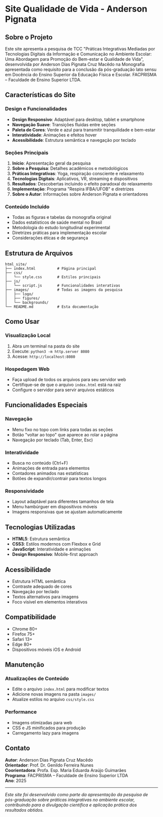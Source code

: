 # Site Qualidade de Vida - Anderson Pignata

## Sobre o Projeto

Este site apresenta a pesquisa de TCC "Práticas Integrativas Mediadas por Tecnologias Digitais da Informação e Comunicação no Ambiente Escolar: Uma Abordagem para Promoção do Bem-estar e Qualidade de Vida", desenvolvida por Anderson Dias Pignata Cruz Macêdo na Monografia apresentada como requisito para a conclusão da pós-graduação lato sensu em Docência do Ensino Superior da Educação Física e Escolar. FACPRISMA – Faculdade de Ensino Superior LTDA.

## Características do Site

### Design e Funcionalidades
- **Design Responsivo**: Adaptável para desktop, tablet e smartphone
- **Navegação Suave**: Transições fluidas entre seções
- **Paleta de Cores**: Verde e azul para transmitir tranquilidade e bem-estar
- **Interatividade**: Animações e efeitos hover
- **Acessibilidade**: Estrutura semântica e navegação por teclado

### Seções Principais
1. **Início**: Apresentação geral da pesquisa
2. **Sobre a Pesquisa**: Detalhes acadêmicos e metodológicos
3. **Práticas Integrativas**: Yoga, respiração consciente e relaxamento
4. **Tecnologias Digitais**: Aplicativos, VR, streaming e dispositivos
5. **Resultados**: Descobertas incluindo o efeito paradoxal do relaxamento
6. **Implementação**: Programa "Respira IFBA/UFOB" e diretrizes
7. **Sobre o Autor**: Informações sobre Anderson Pignata e orientadores

### Conteúdo Incluído
- Todas as figuras e tabelas da monografia original
- Dados estatísticos de saúde mental no Brasil
- Metodologia do estudo longitudinal experimental
- Diretrizes práticas para implementação escolar
- Considerações éticas e de segurança

## Estrutura de Arquivos

```
html_site/
├── index.html          # Página principal
├── css/
│   └── style.css       # Estilos principais
├── js/
│   └── script.js       # Funcionalidades interativas
├── images/             # Todas as imagens da pesquisa
│   ├── logo/
│   ├── figures/
│   └── backgrounds/
└── README.md           # Esta documentação
```

## Como Usar

### Visualização Local
1. Abra um terminal na pasta do site
2. Execute: `python3 -m http.server 8080`
3. Acesse: `http://localhost:8080`

### Hospedagem Web
- Faça upload de todos os arquivos para seu servidor web
- Certifique-se de que o arquivo `index.html` está na raiz
- Configure o servidor para servir arquivos estáticos

## Funcionalidades Especiais

### Navegação
- Menu fixo no topo com links para todas as seções
- Botão "voltar ao topo" que aparece ao rolar a página
- Navegação por teclado (Tab, Enter, Esc)

### Interatividade
- Busca no conteúdo (Ctrl+F)
- Animações de entrada para elementos
- Contadores animados nas estatísticas
- Botões de expandir/contrair para textos longos

### Responsividade
- Layout adaptável para diferentes tamanhos de tela
- Menu hambúrguer em dispositivos móveis
- Imagens responsivas que se ajustam automaticamente

## Tecnologias Utilizadas

- **HTML5**: Estrutura semântica
- **CSS3**: Estilos modernos com Flexbox e Grid
- **JavaScript**: Interatividade e animações
- **Design Responsivo**: Mobile-first approach

## Acessibilidade

- Estrutura HTML semântica
- Contraste adequado de cores
- Navegação por teclado
- Textos alternativos para imagens
- Foco visível em elementos interativos

## Compatibilidade

- Chrome 80+
- Firefox 75+
- Safari 13+
- Edge 80+
- Dispositivos móveis iOS e Android

## Manutenção

### Atualizações de Conteúdo
- Edite o arquivo `index.html` para modificar textos
- Adicione novas imagens na pasta `images/`
- Atualize estilos no arquivo `css/style.css`

### Performance
- Imagens otimizadas para web
- CSS e JS minificados para produção
- Carregamento lazy para imagens

## Contato

**Autor**: Anderson Dias Pignata Cruz Macêdo  
**Orientador**: Prof. Dr. Genildo Ferreira Nunes  
**Coorientadora**: Profa. Esp. Maria Eduarda Araújo Guimarães  
**Programa**: FACPRISMA – Faculdade de Ensino Superior LTDA  
**Ano**: 2025

---

*Este site foi desenvolvido como parte da apresentação da pesquisa de pós-graduação sobre práticas integrativas no ambiente escolar, contribuindo para a divulgação científica e aplicação prática dos resultados obtidos.*


